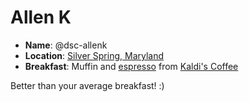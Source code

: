 # Allen K

* **Name**: @dsc-allenk
* **Location**: [Silver Spring, Maryland](https://www.google.com/maps/place/Silver+Spring,+MD/@39.00877,-77.0528639,13z)
* **Breakfast**: Muffin and [espresso](http://kaldisocial.com/coffee/) from [Kaldi's Coffee](http://kaldisocial.com/)

Better than your average breakfast! :)

